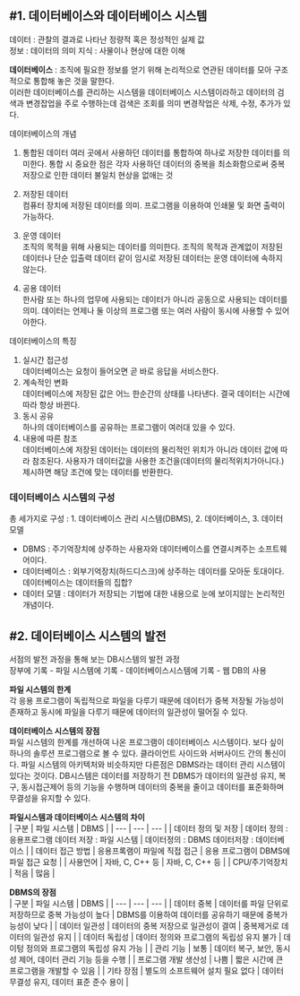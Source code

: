 ## #1. 데이터베이스와 데이터베이스 시스템
데이터 : 관찰의 결과로 나타난 정량적 혹은 정성적인 실제 값  
정보 : 데이터의 의미
지식 : 사물이나 현상에 대한 이해  
  
**데이터베이스** : 조직에 필요한 정보를 얻기 위해 논리적으로 연관된 데이터를 모아 구조적으로 통합해 놓은 것을 말한다.  
이러한 데이터베이스를 관리하는 시스템을 데이터베이스 시스템이라하고 데이터의 검색과 변경잡업을 주로 수행하는데 검색은 조회를 의미 변경작업은 삭제, 수정, 추가가 있다.  
  
데이터베이스의 개념  
1. 통합된 데이터 
여러 곳에서 사용하던 데이터를 통합하여 하나로 저장한 데이터를 의미한다. 통합 시 중요한 점은 각자 사용하던 데이터의 중복을 최소화함으로써 중복저장으로 인한 데이터 불일치 현상을 없애는 것

2. 저장된 데이터  
컴퓨터 장치에 저장된 데이터를 의미. 프로그램을 이용하여 인쇄물 및 화면 출력이 가능하다.  
  
3. 운영 데이터  
조직의 목적을 위해 사용되는 데이터를 의미한다. 조직의 목적과 관계없이 저장된 데이터나 단순 입출력 데이터 같이 임시로 저장된 데이터는 운영 데이터에 속하지 않는다.  
  
4. 공용 데이터  
한사람 또는 하나의 업무에 사용되는 데이터가 아니라 공동으로 사용되는 데이터를 의미. 데이터는 언제나 둘 이상의 프로그램 또는 여러 사람이 동시에 사용할 수 있어야한다.  

데이터베이스의 특징  
1. 실시간 접근성  
데이터베이스는 요청이 들어오면 곧 바로 응답을 서비스한다.   
2. 계속적인 변화  
데이터베이스에 저장된 값은 어느 한순간의 상태를 나타낸다. 결국 데이터는 시간에 따라 항상 바뀐다.  
3. 동시 공유  
하나의 데이터베이스를 공유하는 프로그램이 여러대 있을 수 있다.  
4. 내용에 따른 참조  
데이터베이스에 저장된 데이터는 데이터의 물리적인 위치가 아니라 데이터 값에 따라 참조된다. 사용자가 데이터값을 사용한 조건을(데이터의 물리적위치가아니다.) 제시하면 해당 조건에 맞는 데이터를 반환한다.  
  
  
### 데이터베이스 시스템의 구성  
총 세가지로 구성 :  1. 데이터베이스 관리 시스템(DBMS), 2. 데이터베이스, 3. 데이터 모델  
- DBMS : 주기억장치에 상주하는 사용자와 데이터베이스를 연결시켜주는 소프트웨어이다.  
- 데이터베이스 : 외부기억장치(하드디스크)에 상주하는 데이터를 모아둔 토대이다. 데이터베이스는 데이터들의 집합?  
- 데이터 모델 : 데이터가 저장되는 기법에 대한 내용으로 눈에 보이지않는 논리적인 개념이다.  


## #2. 데이터베이스 시스템의 발전
서점의 발전 과정을 통해 보는 DB시스템의 발전 과정  
장부에 기록 - 파일 시스템에 기록 - 데이터베이스시스템에 기록 - 웹 DB의 사용   
  
**파일 시스템의 한계**  
각 응용 프로그램이 독립적으로 파일을 다루기 때문에 데이터가 중복 저장될 가능성이 존재하고 동시에 파일을 다루기 때문에 데이터의 일관성이 떨어질 수 있다.  
  
**데이터베이스 시스템의 장점**  
파일 시스템의 한계를 개선하여 나온 프로그램이 데이터베이스 시스템이다. 보다 싶이 하나의 솔루션 프로그램으로 볼 수 있다. 클라이언트 사이드와 서버사이드 간의 통신이다. 파일 시스템의 아키텍처와 비슷하지만 다른점은 DBMS라는 데이터 관리 시스템이 있다는 것이다. DB시스템은 데이터를 저장하기 전 DBMS가 데이터의 일관성 유지, 복구, 동시접근제어 등의 기능을 수행하며 데이터의 중복을 줄이고 데이터를 표준화하며 무결성을 유지할 수 있다.  

**파일시스템과 데이터베이스 시스템의 차이**  
| 구분 | 파일 시스템 | DBMS |
| --- | --- | --- |
| 데이터 정의 및 저장 | 데이터 정의 : 응용프로그램
데이터 저장 : 파일 시스템 | 데이터정의 : DBMS
데이터저장 : 데이터베이스 |
| 데이터 접근 방법 | 응용프록램이 파일에 직접 접근 | 응용 프로그램이 DBMS에 파일 접근 요청 |
| 사용언어 | 자바, C, C++ 등 | 자바, C, C++ 등 |
| CPU/주기억장치 | 적음 | 많음 |

**DBMS의 장점**  
| 구분 | 파일 시스템 | DBMS |
| --- | --- | --- |
| 데이터 중복 | 데이터를 파일 단위로 저장하므로 중복 가능성이 높다 | DBMS를 이용하여 데이터를 공유하기 때문에 중복가능성이 낮다 |
| 데이터 일관성 | 데이터의 중복 저장으로 일관성이 결여 | 중복제거로 데이터의 일관성 유지 |
| 데이터 독립성 | 데이터 정의와 프로그램의 독립성 유지 불가 | 데이텅 정의와 프로그램의 독립성 유지 가능 |
| 관리 기능 | 보통 | 데이터 복구, 보안, 동시성 제어, 데이터 관리 기능 등을 수행 |
| 프로그램 개발 생산성 | 나쁨 | 짧은 시간에 큰 프로그램을 개발할 수 있음 |
| 기타 장점  | 별도의 소프트웨어 설치 필요 없다 | 데이터 무결성 유지, 데이터 표준 준수 용이 |





